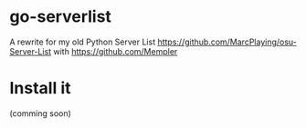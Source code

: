 # go-serverlist
A rewrite for my old Python Server List https://github.com/MarcPlaying/osu-Server-List with https://github.com/Mempler

# Install it
(comming soon)
